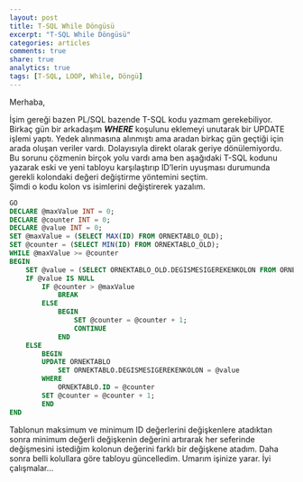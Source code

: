 ```yaml
---
layout: post
title: T-SQL While Döngüsü
excerpt: "T-SQL While Döngüsü"
categories: articles
comments: true
share: true
analytics: true
tags: [T-SQL, LOOP, While, Döngü]
---
```


Merhaba,

İşim gereği bazen PL/SQL bazende T-SQL kodu yazmam gerekebiliyor. Birkaç gün bir arkadaşım ***WHERE*** koşulunu eklemeyi unutarak bir UPDATE işlemi yaptı. 
Yedek alınmasına alınmıştı ama aradan birkaç gün geçtiği için arada oluşan veriler vardı. Dolayısıyla direkt olarak geriye dönülemiyordu. 
Bu sorunu çözmenin birçok yolu vardı ama ben aşağıdaki T-SQL kodunu yazarak eski ve yeni tabloyu karşılaştırıp ID’lerin uyuşması durumunda gerekli kolondaki değeri değiştirme yöntemini seçtim.  
Şimdi o kodu kolon vs isimlerini değiştirerek yazalım.

```sql
GO
DECLARE @maxValue INT = 0;
DECLARE @counter INT = 0;
DECLARE @value INT = 0;
SET @maxValue = (SELECT MAX(ID) FROM ORNEKTABLO_OLD);
SET @counter = (SELECT MIN(ID) FROM ORNEKTABLO_OLD);
WHILE @maxValue >= @counter
BEGIN
	SET @value = (SELECT ORNEKTABLO_OLD.DEGISMESIGEREKENKOLON FROM ORNEKTABLO_OLD WHERE ORNEKTABLO_OLD.ID = @counter);
	IF @value IS NULL
		IF @counter > @maxValue
			BREAK
		ELSE 
			BEGIN
				SET @counter = @counter + 1;
				CONTINUE
			END
	ELSE
		BEGIN
		UPDATE ORNEKTABLO
			SET ORNEKTABLO.DEGISMESIGEREKENKOLON = @value
		WHERE
			ORNEKTABLO.ID = @counter
		SET @counter = @counter + 1;
		END
END
```

Tablonun maksimum ve minimum ID değerlerini  değişkenlere atadıktan sonra minimum değerli değişkenin değerini artırarak her seferinde değişmesini istediğim kolonun değerini  farklı bir değişkene atadım. 
Daha sonra belli kolullara göre tabloyu güncelledim. Umarım işinize yarar.
İyi çalışmalar...
